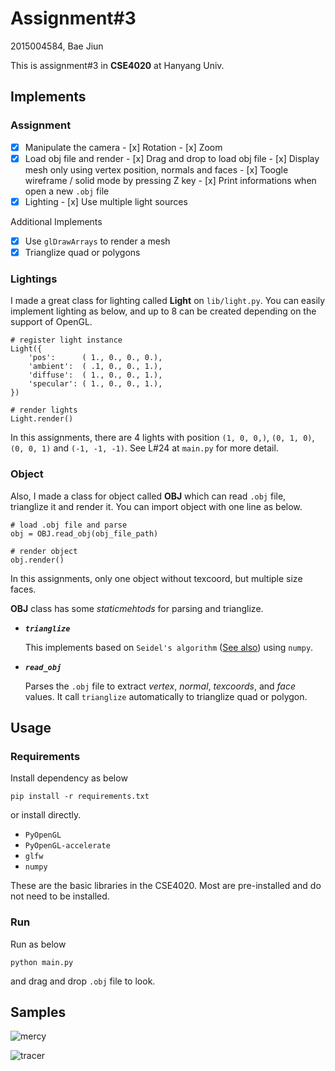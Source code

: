 # Assignment#3

2015004584, Bae Jiun

This is assignment#3 in **CSE4020** at Hanyang Univ.

## Implements

### Assignment

- [x] Manipulate the camera
      - [x] Rotation
      - [x] Zoom
- [x] Load obj file and render
      - [x] Drag and drop to load obj file
      - [x] Display mesh only using vertex position, normals and faces
      - [x] Toogle wireframe / solid mode by pressing Z key
      - [x] Print informations when open a new `.obj` file
- [x] Lighting
      - [x] Use multiple light sources

Additional Implements

- [x] Use `glDrawArrays` to render a mesh
- [x] Trianglize quad or polygons

### Lightings

I made a great class for lighting called **Light** on `lib/light.py`.  You can easily implement lighting as below, and up to 8 can be created depending on the support of OpenGL.

```
# register light instance
Light({
    'pos':      ( 1., 0., 0., 0.),
    'ambient':  ( .1, 0., 0., 1.),
    'diffuse':  ( 1., 0., 0., 1.),
    'specular': ( 1., 0., 0., 1.),
})

# render lights
Light.render()
```

In this assignments, there are 4 lights with position `(1, 0, 0,)`, `(0, 1, 0)`, `(0, 0, 1)` and `(-1, -1, -1)`. See L#24 at `main.py` for more detail.

### Object

Also, I made a class for object called **OBJ** which can read `.obj` file, trianglize it and render it. You can import object with one line as below.

```
# load .obj file and parse
obj = OBJ.read_obj(obj_file_path)

# render object
obj.render()
```

In this assignments, only one object without texcoord, but multiple size faces.

**OBJ** class has some *staticmehtods* for parsing and trianglize.

- ***`trianglize`***

  This implements based on `Seidel's algorithm` ([See also](http://gamma.cs.unc.edu/SEIDEL/)) using `numpy`.

- ***`read_obj`***

  Parses the `.obj` file to extract *vertex*, *normal*, *texcoords*, and *face* values. It call `trianglize` automatically to trianglize quad or polygon.

## Usage

### Requirements

Install dependency as below

```
pip install -r requirements.txt
```

or install directly.

- `PyOpenGL`
- `PyOpenGL-accelerate`
- `glfw`
- `numpy`

These are the basic libraries in the CSE4020. Most are pre-installed and do not need to be installed.

### Run

Run as below

```
python main.py
```

and drag and drop `.obj` file to look.

## Samples

![mercy](https://github.com/MaybeS/CSE4020/blob/master/assignment3/images/mercy.png?raw=true)

![tracer](https://github.com/MaybeS/CSE4020/blob/master/assignment3/images/tracer.png?raw=true)